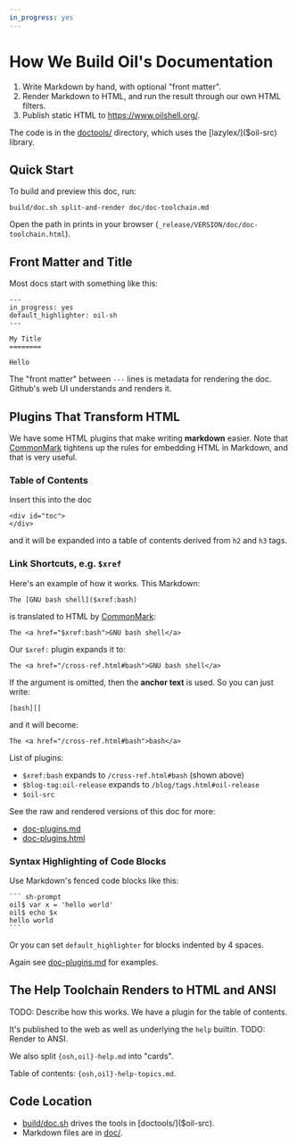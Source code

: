 ```yaml
---
in_progress: yes
---
```


How We Build Oil's Documentation
================================

1. Write Markdown by hand, with optional "front matter".
2. Render Markdown to HTML, and run the result through our own HTML filters.
3. Publish static HTML to <https://www.oilshell.org/>.

The code is in the [doctools/]($oil-src) directory, which uses the
[lazylex/]($oil-src)  library.

<div id="toc">
</div>

## Quick Start

To build and preview this doc, run:

    build/doc.sh split-and-render doc/doc-toolchain.md

Open the path in prints in your browser
(`_release/VERSION/doc/doc-toolchain.html`).

## Front Matter and Title

Most docs start with something like this:

    ---
    in_progress: yes
    default_highlighter: oil-sh
    ---

    My Title
    ========

    Hello

The "front matter" between `---` lines is metadata for rendering the doc.
Github's web UI understands and renders it.

## Plugins That Transform HTML

We have some HTML plugins that make writing **markdown** easier.
Note that [CommonMark][] tightens up the rules for embedding HTML in Markdown,
and that is very useful.

[CommonMark]: https://www.oilshell.org/blog/2018/02/14.html 

### Table of Contents

Insert this into the doc

    <div id="toc">
    </div>

and it will be expanded into a table of contents derived from `h2` and `h3`
tags.

### Link Shortcuts, e.g. `$xref`

Here's an example of how it works.  This Markdown:

    The [GNU bash shell]($xref:bash)

is translated to HTML by [CommonMark][]:

    The <a href="$xref:bash">GNU bash shell</a>

Our `$xref:` plugin expands it to:

    The <a href="/cross-ref.html#bash">GNU bash shell</a>

If the argument is omitted, then the **anchor text** is used.  So you can just write:

    [bash][]

and it will become:

    The <a href="/cross-ref.html#bash">bash</a>

List of plugins:

- `$xref:bash` expands to `/cross-ref.html#bash` (shown above)
- `$blog-tag:oil-release` expands to `/blog/tags.html#oil-release`
- `$oil-src`

See the raw and rendered versions of this doc for more:

- [doc-plugins.md][]
- [doc-plugins.html](doc-plugins.html)

[doc-plugins.md]: $oil-src:doc/doc-plugins.md

### Syntax Highlighting of Code Blocks

Use Markdown's fenced code blocks like this:

    ``` sh-prompt
    oil$ var x = 'hello world'
    oil$ echo $x
    hello world
    ```

Or you can set `default_highlighter` for blocks indented by 4 spaces.

Again see [doc-plugins.md][] for examples.

## The Help Toolchain Renders to HTML and ANSI

TODO: Describe how this works.  We have a plugin for the table of contents.

It's published to the web as well as underlying the `help` builtin.  TODO:
Render to ANSI.

We also split `{osh,oil}-help.md` into "cards".

Table of contents: `{osh,oil}-help-topics.md`.

## Code Location

- [build/doc.sh]($oil-src) drives the tools in [doctools/]($oil-src).
- Markdown files are in [doc/]($oil-src).



